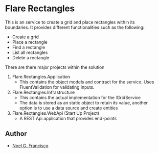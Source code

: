 
# Flare Rectangles

This is an service to create a grid and place rectangles within its boundaries.
It provides different functionalities such as the following:
- Create a grid
- Place a rectangle
- Find a rectangle
- List all rectangles
- Delete a rectangle

There are there major projects within the solution
1. Flare.Rectangles.Application
    - This contains the object models and contract for the service. Uses FluentValidation for validating inputs.
2. Flare.Rectangles.Infrastructure
    - This contains the actual implementation for the IGridService
    - The data is stored as an static object to retain its value, another option is to use a data source and create entities
3. Flare.Rectangles.WebApi (Start Up Project)
    - A REST Api application that provides end-points

## Author

- [Noel G. Francisco](https://www.github.com/ngfcode)
